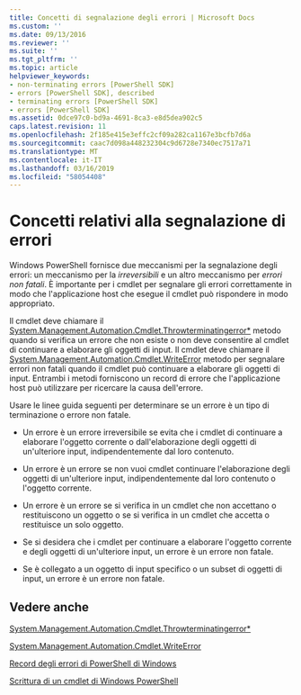 ```yaml
---
title: Concetti di segnalazione degli errori | Microsoft Docs
ms.custom: ''
ms.date: 09/13/2016
ms.reviewer: ''
ms.suite: ''
ms.tgt_pltfrm: ''
ms.topic: article
helpviewer_keywords:
- non-terminating errors [PowerShell SDK]
- errors [PowerShell SDK], described
- terminating errors [PowerShell SDK]
- errors [PowerShell SDK]
ms.assetid: 0dce97c0-bd9a-4691-8ca3-e8d5dea902c5
caps.latest.revision: 11
ms.openlocfilehash: 2f185e415e3effc2cf09a282ca1167e3bcfb7d6a
ms.sourcegitcommit: caac7d098a448232304c9d6728e7340ec7517a71
ms.translationtype: MT
ms.contentlocale: it-IT
ms.lasthandoff: 03/16/2019
ms.locfileid: "58054408"
---
```

# <a name="error-reporting-concepts"></a>Concetti relativi alla segnalazione di errori

Windows PowerShell fornisce due meccanismi per la segnalazione degli errori: un meccanismo per la *irreversibili* e un altro meccanismo per *errori non fatali*. È importante per i cmdlet per segnalare gli errori correttamente in modo che l'applicazione host che esegue il cmdlet può rispondere in modo appropriato.

Il cmdlet deve chiamare il [System.Management.Automation.Cmdlet.Throwterminatingerror*](/dotnet/api/System.Management.Automation.Cmdlet.ThrowTerminatingError) metodo quando si verifica un errore che non esiste o non deve consentire al cmdlet di continuare a elaborare gli oggetti di input. Il cmdlet deve chiamare il [System.Management.Automation.Cmdlet.WriteError](/dotnet/api/System.Management.Automation.Cmdlet.WriteError) metodo per segnalare errori non fatali quando il cmdlet può continuare a elaborare gli oggetti di input. Entrambi i metodi forniscono un record di errore che l'applicazione host può utilizzare per ricercare la causa dell'errore.

Usare le linee guida seguenti per determinare se un errore è un tipo di terminazione o errore non fatale.

- Un errore è un errore irreversibile se evita che i cmdlet di continuare a elaborare l'oggetto corrente o dall'elaborazione degli oggetti di un'ulteriore input, indipendentemente dal loro contenuto.

- Un errore è un errore se non vuoi cmdlet continuare l'elaborazione degli oggetti di un'ulteriore input, indipendentemente dal loro contenuto o l'oggetto corrente.

- Un errore è un errore se si verifica in un cmdlet che non accettano o restituiscono un oggetto o se si verifica in un cmdlet che accetta o restituisce un solo oggetto.

- Se si desidera che i cmdlet per continuare a elaborare l'oggetto corrente e degli oggetti di un'ulteriore input, un errore è un errore non fatale.

- Se è collegato a un oggetto di input specifico o un subset di oggetti di input, un errore è un errore non fatale.

## <a name="see-also"></a>Vedere anche

[System.Management.Automation.Cmdlet.Throwterminatingerror*](/dotnet/api/System.Management.Automation.Cmdlet.ThrowTerminatingError)

[System.Management.Automation.Cmdlet.WriteError](/dotnet/api/System.Management.Automation.Cmdlet.WriteError)

[Record degli errori di PowerShell di Windows](./windows-powershell-error-records.md)

[Scrittura di un cmdlet di Windows PowerShell](./writing-a-windows-powershell-cmdlet.md)
